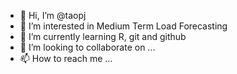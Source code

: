 - 👋 Hi, I’m @taopj
- 👀 I’m interested in Medium Term Load Forecasting
- 🌱 I’m currently learning R, git and github 
- 💞️ I’m looking to collaborate on ...
- 📫 How to reach me ...

<!---
taopj/taopj is a ✨ special ✨ repository because its `README.md` (this file) appears on your GitHub profile.
You can click the Preview link to take a look at your changes.
--->
